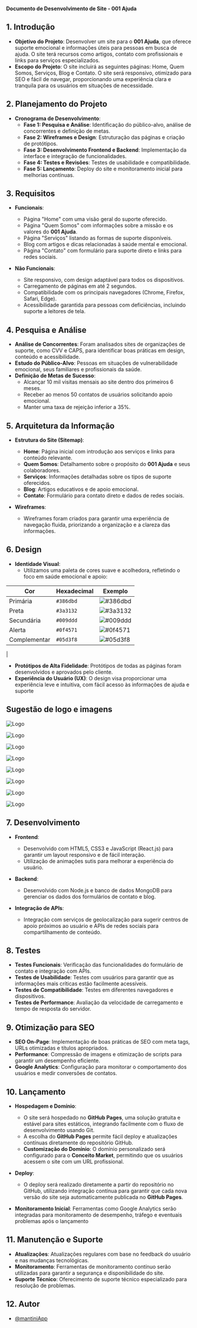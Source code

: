 
**Documento de Desenvolvimento de Site - 001 Ajuda**
## 1. **Introdução**
   - **Objetivo do Projeto**: Desenvolver um site para o **001 Ajuda**, que oferece suporte emocional e informações úteis para pessoas em busca de ajuda. O site terá recursos como artigos, contato com profissionais e links para serviços especializados.
   - **Escopo do Projeto**: O site incluirá as seguintes páginas: Home, Quem Somos, Serviços, Blog e Contato. O site será responsivo, otimizado para SEO e fácil de navegar, proporcionando uma experiência clara e tranquila para os usuários em situações de necessidade.

## 2. **Planejamento do Projeto**
   - **Cronograma de Desenvolvimento**:
     - **Fase 1: Pesquisa e Análise**: Identificação do público-alvo, análise de concorrentes e definição de metas.
     - **Fase 2: Wireframes e Design**: Estruturação das páginas e criação de protótipos.
     - **Fase 3: Desenvolvimento Frontend e Backend**: Implementação da interface e integração de funcionalidades.
     - **Fase 4: Testes e Revisões**: Testes de usabilidade e compatibilidade.
     - **Fase 5: Lançamento**: Deploy do site e monitoramento inicial para melhorias contínuas.

## 3. **Requisitos**
   - **Funcionais**:
     - Página "Home" com uma visão geral do suporte oferecido.
     - Página "Quem Somos" com informações sobre a missão e os valores do **001 Ajuda**.
     - Página "Serviços" listando as formas de suporte disponíveis.
     - Blog com artigos e dicas relacionadas à saúde mental e emocional.
     - Página "Contato" com formulário para suporte direto e links para redes sociais.
   
   - **Não Funcionais**:
     - Site responsivo, com design adaptável para todos os dispositivos.
     - Carregamento de páginas em até 2 segundos.
     - Compatibilidade com os principais navegadores (Chrome, Firefox, Safari, Edge).
     - Acessibilidade garantida para pessoas com deficiências, incluindo suporte a leitores de tela.

## 4. **Pesquisa e Análise**
   - **Análise de Concorrentes**: Foram analisados sites de organizações de suporte, como CVV e CAPS, para identificar boas práticas em design, conteúdo e acessibilidade.
   - **Estudo do Público-Alvo**: Pessoas em situações de vulnerabilidade emocional, seus familiares e profissionais da saúde.
   - **Definição de Metas de Sucesso**:
     - Alcançar 10 mil visitas mensais ao site dentro dos primeiros 6 meses.
     - Receber ao menos 50 contatos de usuários solicitando apoio emocional.
     - Manter uma taxa de rejeição inferior a 35%.

## 5. **Arquitetura da Informação**
   - **Estrutura do Site (Sitemap)**:
     - **Home**: Página inicial com introdução aos serviços e links para conteúdo relevante.
     - **Quem Somos**: Detalhamento sobre o propósito do **001 Ajuda** e seus colaboradores.
     - **Serviços**: Informações detalhadas sobre os tipos de suporte oferecidos.
     - **Blog**: Artigos educativos e de apoio emocional.
     - **Contato**: Formulário para contato direto e dados de redes sociais.
   
   - **Wireframes**:
     - Wireframes foram criados para garantir uma experiência de navegação fluida, priorizando a organização e a clareza das informações.

## 6. **Design**
   - **Identidade Visual**:
     - Utilizamos uma paleta de cores suave e acolhedora, refletindo o foco em saúde emocional e apoio:

| Cor       | Hexadecimal | Exemplo     |
|-----------|-------------|-------------|
| Primária  | `#386dbd`   | ![#386dbd](https://via.placeholder.com/20/386dbd/000000?text=+) |
| Preta     | `#3a3132`   | ![#3a3132](https://via.placeholder.com/20/3a3132/FFFFFF?text=+) |
| Secundária| `#009ddd`   | ![#009ddd](https://via.placeholder.com/20/009ddd/000000?text=+) |
| Alerta    | `#0f4571`   | ![#0f4571](https://via.placeholder.com/20/0f4571/000000?text=+) |
| Complementar| `#05d3f8` | ![#05d3f8](https://via.placeholder.com/20/05d3f8/000000?text=+) |
|
   - **Protótipos de Alta Fidelidade**: Protótipos de todas as páginas foram desenvolvidos e aprovados pelo cliente.
   - **Experiência do Usuário (UX)**: O design visa proporcionar uma experiência leve e intuitiva, com fácil acesso às informações de ajuda e suporte

## Sugestão de logo e imagens

![Logo](https://www.001ajuda.com.br/assets\LOGO\logo1.jpg)

![Logo](https://www.001ajuda.com.br/assets\LOGO\logo2.jpg)

![Logo](https://www.001ajuda.com.br/assets\LOGO\logo3.jpg)

![Logo](https://www.001ajuda.com.br/assets\LOGO\logo4.jpg)

![Logo](https://www.001ajuda.com.br/assets\LOGO\logo5.jpg)

![Logo](https://www.001ajuda.com.br/assets\LOGO\logo6.jpg)

![Logo](https://www.001ajuda.com.br/assets\LOGO\logo7.jpg)

![Logo](https://www.001ajuda.com.br/assets\LOGO\logo8.jpg)



## 7. **Desenvolvimento**
   - **Frontend**:
     - Desenvolvido com HTML5, CSS3 e JavaScript (React.js) para garantir um layout responsivo e de fácil interação.
     - Utilização de animações sutis para melhorar a experiência do usuário.
   
   - **Backend**:
     - Desenvolvido com Node.js e banco de dados MongoDB para gerenciar os dados dos formulários de contato e blog.
   
   - **Integração de APIs**:
     - Integração com serviços de geolocalização para sugerir centros de apoio próximos ao usuário e APIs de redes sociais para compartilhamento de conteúdo.

## 8. **Testes**
   - **Testes Funcionais**: Verificação das funcionalidades do formulário de contato e integração com APIs.
   - **Testes de Usabilidade**: Testes com usuários para garantir que as informações mais críticas estão facilmente acessíveis.
   - **Testes de Compatibilidade**: Testes em diferentes navegadores e dispositivos.
   - **Testes de Performance**: Avaliação da velocidade de carregamento e tempo de resposta do servidor.

## 9. **Otimização para SEO**
   - **SEO On-Page**: Implementação de boas práticas de SEO com meta tags, URLs otimizadas e títulos apropriados.
   - **Performance**: Compressão de imagens e otimização de scripts para garantir um desempenho eficiente.
   - **Google Analytics**: Configuração para monitorar o comportamento dos usuários e medir conversões de contatos.

## 10. **Lançamento**
   - **Hospedagem e Domínio**:
     - O site será hospedado no **GitHub Pages**, uma solução gratuita e estável para sites estáticos, integrando facilmente com o fluxo de desenvolvimento usando Git.
     - A escolha do **GitHub Pages** permite fácil deploy e atualizações contínuas diretamente do repositório GitHub.
     - **Customização do Domínio**: O domínio personalizado será configurado para o **Conceito Market**, permitindo que os usuários acessem o site com um URL profissional.
   
   - **Deploy**: 
     - O deploy será realizado diretamente a partir do repositório no GitHub, utilizando integração contínua para garantir que cada nova versão do site seja automaticamente publicada no **GitHub Pages**.
   
   - **Monitoramento Inicial**: Ferramentas como Google Analytics serão integradas para monitoramento de desempenho, tráfego e eventuais problemas após o lançamento

## 11. **Manutenção e Suporte**
   - **Atualizações**: Atualizações regulares com base no feedback do usuário e nas mudanças tecnológicas.
   - **Monitoramento**: Ferramentas de monitoramento contínuo serão utilizadas para garantir a segurança e disponibilidade do site.
   - **Suporte Técnico**: Oferecimento de suporte técnico especializado para resolução de problemas.

## 12. Autor

- [@mantiniApp](https://www.mantini.app.br)


